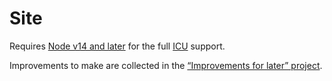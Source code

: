 # Site

Requires [Node v14 and later](https://nodejs.org/en/) for the full [ICU](http://site.icu-project.org/home) support.

Improvements to make are collected in the [“Improvements for later” project](https://github.com/bespoyasov/site/projects/3).

